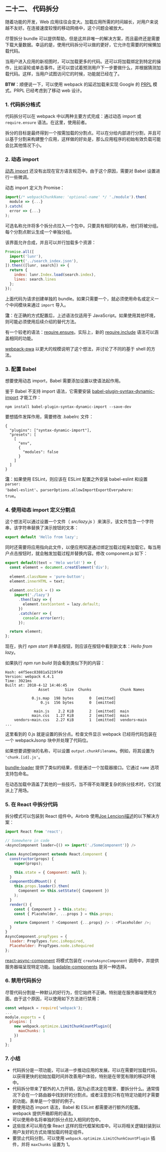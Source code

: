 二十二、 代码拆分
---
随着功能的开发，Web 应用往往会变大。加载应用所需的时间越长，对用户来说越不友好。在连接速度较慢的移动网络中，这个问题会被放大。  

尽管拆分 bundle 可以提供帮助，但是这并非唯一的解决方案，而且最终还是需要下载大量数据。幸运的是，使用代码拆分可以做的更好，它允许在需要的时候懒加载代码。  

当用户进入应用的新视图时，可以加载更多的代码。还可以将加载绑定到特定的操作，比如滚轮或单击事件。还可以尝试着预测用户下一步要做什么，并根据猜测加载代码。这样，当用户试图访问它的时候，功能就已经在了。  

**BTW**：顺便说一下，可以使用 webpack 的延迟加载来实现 Google 的 [PRPL](https://developers.google.com/web/fundamentals/performance/prpl-pattern/) 模式。PRPL 已经考虑到了移动 web 设计。
### 1. 代码拆分格式
代码拆分可以在 webpack 中以两种主要方式完成：通过动态 import 或 <code>require.ensure</code> 语法。在这里，使用前者。  

拆分的目标是最终得到一个按需加载的分割点。可以在分给内部进行分割，并且可以基于分割来构建整个应用，这样做的好处是，那么应用程序的初始有效负载可能会比其他情况下小。
### 2. 动态 import
[动态 import](https://github.com/tc39/proposal-dynamic-import) 还没有出现在官方语言规范中。由于这个原因，需要对 Babel 设置进行一些微调。  

动态 import 定义为 Promise：
```js
import(/* webpackChunkName: 'optional-name' */ './module').then(
  module => {...}
).catch(
  error => {...}
);
```
可选名称允许将多个拆分点拉入一个包中。只要具有相同的名称，他们将被分组。每个分割点默认生成一个单独分组。  

该界面允许合成，并且可以并行加载多个资源：
```js
Promise.all([
  import('lunr'),
  import('../search_index.json'),
]).then(([lunr, search]) => {
  return {
    index: lunr.Index.load(search.index),
    lines: search.lines
  };
});
```
上面代码为请求创建单独的 bundle。如果只需要一个，就必须使用命名或定义一个中间模块来通过 <code>import</code> 导入。  

**注**：在正确的方式配置后，上述语法仅适用于 JavaScript。如果使用其他环境，则可能必须使用后续介绍的替代方法。  

有一个较老的语法：[require.ensure](https://webpack.js.org/api/module-methods/#require-ensure)。实际上，新的 [require.include](https://webpack.js.org/api/module-methods/#require-include) 语法可以涵盖相同的功能。  

[webpack-pwa](https://github.com/webpack/webpack-pwa) 以更大的规模说明了这个想法，并讨论了不同的基于 shell 的方法。
### 3. 配置 Babel
想要使用动态 import，Babel 需要添加设置以使语法起作用。  

鉴于 Babel 不支持 import 语法，它需要安装 [babel-plugin-syntax-dynamic-import](https://www.npmjs.com/package/babel-plugin-syntax-dynamic-import) 才能工作：
```
npm install babel-plugin-syntax-dynamic-import --save-dev
```
要想插件发挥作用，需要修改 .babelrc 文件：
```
{
  "plugins": ["syntax-dynamic-import"],
  "presets": [
    [
      "env",
      {
        "modules": false
      }
    ]
  ]
}
```
**注**：如果使用 ESLint，则应该在 ESLint 配置之外安装 babel-eslint 和设置 <code>parser: 'babel-eslint'</code>、<code>parserOptions.allowImportExportEverywhere: true</code>。
### 4. 使用动态 import 定义分割点
这个想法可以通过设置一个文件（ *src/lazy.js* ）来演示，该文件包含一个字符串，该字符串替换了演示按钮的文本：
```js
export default 'Hello from lazy';
```
同时还需要将应用指向此文件，以便应用知道通过绑定加载过程来加载它。每当用户点击按钮时，就会触发加载过程并替换内容。修改 component.js 如下：
```js
export default(text = 'Helo world!') => {
  const element = document.creatElement('div');
  
  element.className = 'pure-button';
  element.innerHTML = text;
  
  element.onclick = () =>
    import('./lazy')
      .then(lazy => {
        element.textContent = lazy.default;
      })
      .catch(err => {
        console.error(err);
      });

  return element;
};
```
现在，执行 *npm start* 并单击按钮，则应该在按钮中看到新文本：*Hello from lazy*。  

如果执行 *npm run build* 则会看到类似下列的内容：
```
Hash: e4f5eec83881a5219f49
Version: webpack 4.4.1
Time: 3921ms
Built at: 2018-4-12 14:46:45
               Asset       Size  Chunks             Chunk Names

            0.js.map  198 bytes       0  [emitted]
                0.js  156 bytes       0  [emitted]

             main.js    2.2 KiB       2  [emitted]  main
            main.css   1.27 KiB       2  [emitted]  main
    vendors~main.css   2.27 KiB       1  [emitted]  vendors~main
...
```
这里看到的 0.js 就是设置的拆分点。检查文件显示 webpack 已经将代码包装在一个 webpackJsonp 块中并处理了代码位。  

如果想要调整块的名称，可以设置 <code>output.chunkFilename</code>。例如，将其设置为 <code>'chunk.[id].js'</code>。  

[bundle-loader](https://www.npmjs.com/package/bundle-loader) 提供了类似的结果，但是通过一个加载器接口。它通过 <code>name</code> 选项支持包命名。  

在动态加载中涵盖了其他的一些技巧，当不得不处理更复杂的拆分技术时，它们就派上了用场。
### 5. 在 React 中拆分代码
拆分模式可以包装到 React 组件中。Airbnb 使用[Joe Lencioni描述](https://gist.github.com/lencioni/643a78712337d255f5c031bfc81ca4cf)的以下解决方案：
```js
import React from 'react';

// Somewhere in code
<AsyncComponent loader={() => import('./SomeComponent')} />

class AsyncComponent extends React.Component {
  constructor(props) {
    super(props);

    this.state = { Component: null };
  }
  componentDidMount() {
    this.props.loader().then(
      Component => this.setState({ Component })
    );
  }
  render() {
    const { Component } = this.state;
    const { Placeholder, ...props } = this.props;

    return Component ? <Component {...props} /> : <Placeholder />;
  }
}
AsyncComponent.propTypes = {
  loader: PropTypes.func.isRequired,
  Placeholder: PropTypes.node.isRequired
};
```
[react-async-component](https://www.npmjs.com/package/react-async-component) 将模式包装在 <code>createAsyncComponent</code> 调用中，并提供服务器端呈现特定功能。[loadable-components](https://www.npmjs.com/package/loadable-components) 是另一种选择。
### 6. 禁用代码拆分
尽管代码分割是一种默认的好行为，但它始终不正确，特别是在服务器端使用方面。由于这个原因，可以使用如下方法进行禁用：
```js
const webpack = require('webpack');
...
module.exports = {
  plugins: [
    new webpack.optimize.LimitChunkCountPlugin({
      maxChunks: 1
    })
  ]
};
```
### 7. 小结
* 代码拆分是一项功能，可以进一步推动应用的发展。可以在需要时加载代码，以获得更快的初始加载时间并改善用户体验，特别是在带宽有限的移动环境中。
* 代码拆分带来了额外的人力开销，因为必须决定在哪里、要拆分什么。通常情况下会在一个路由器中找到好的分割点。或者注意到只有在特定功能时才需要的功能。表单是一个很好的例子。
* 要使用动态 import 语法，Babel 和 ESLint 都需要进行额外的配置。webpack 提供开箱即用的语法。
* 可以使用命名将单独的拆分点拉入相同的包中。
* 这些技术可以用在像 React 这样的现代框架和库中。可以将相关逻辑封装到以用户友好的方式处理加载的特定组件。
* 要禁止代码分割，可以使用 <code>webpack.optimize.LimitChunkCountPlugin</code> 插件，并将 <code>maxChunks</code> 设置为 1。
